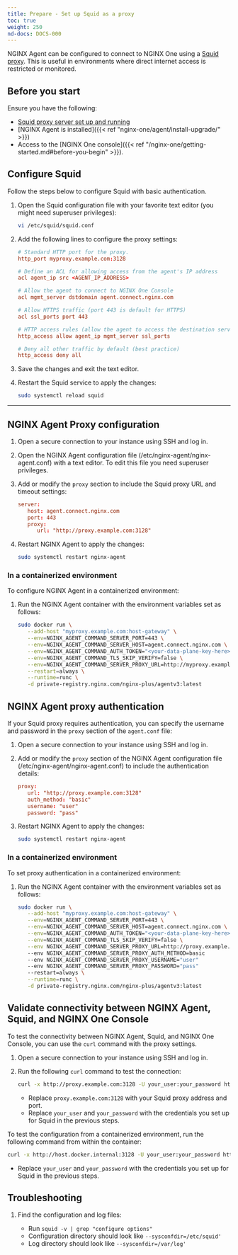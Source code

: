 ```yaml
---
title: Prepare - Set up Squid as a proxy
toc: true
weight: 250
nd-docs: DOCS-000
---
```


NGINX Agent can be configured to connect to NGINX One using a [Squid proxy](https://www.squid-cache.org/). This is useful in environments where direct internet access is restricted or monitored.

## Before you start

Ensure you have the following:

- [Squid proxy server set up and running](https://wiki.squid-cache.org/SquidFaq/InstallingSquid)
- [NGINX Agent is installed]({{< ref "nginx-one/agent/install-upgrade/" >}})
- Access to the [NGINX One console]({{< ref "/nginx-one/getting-started.md#before-you-begin" >}}).

## Configure Squid

Follow the steps below to configure Squid with basic authentication.

1. Open the Squid configuration file with your favorite text editor (you might need superuser privileges):

   ```sh
   vi /etc/squid/squid.conf
   ```

1. Add the following lines to configure the proxy settings:

   ```conf
   # Standard HTTP port for the proxy.
   http_port myproxy.example.com:3128

   # Define an ACL for allowing access from the agent's IP address
   acl agent_ip src <AGENT_IP_ADDRESS>

   # Allow the agent to connect to NGINX One Console
   acl mgmt_server dstdomain agent.connect.nginx.com

   # Allow HTTPS traffic (port 443 is default for HTTPS)
   acl ssl_ports port 443

   # HTTP access rules (allow the agent to access the destination server through the proxy)
   http_access allow agent_ip mgmt_server ssl_ports

   # Deny all other traffic by default (best practice)
   http_access deny all
   ```


1. Save the changes and exit the text editor.
1. Restart the Squid service to apply the changes:

   ```sh
   sudo systemctl reload squid
   ```

---

## NGINX Agent Proxy configuration

1. Open a secure connection to your instance using SSH and log in.
1. Open the NGINX Agent configuration file (/etc/nginx-agent/nginx-agent.conf) with a text editor. To edit this file you need superuser privileges.
1. Add or modify the `proxy` section to include the Squid proxy URL and timeout settings:

   ```conf
   server:
      host: agent.connect.nginx.com
      port: 443
      proxy:
         url: "http://proxy.example.com:3128"
   ```

1. Restart NGINX Agent to apply the changes:

    ```sh
    sudo systemctl restart nginx-agent
    ```

### In a containerized environment

To configure NGINX Agent in a containerized environment:

1. Run the NGINX Agent container with the environment variables set as follows:

   ```sh
   sudo docker run \
      --add-host "myproxy.example.com:host-gateway" \
      --env=NGINX_AGENT_COMMAND_SERVER_PORT=443 \
      --env=NGINX_AGENT_COMMAND_SERVER_HOST=agent.connect.nginx.com \
      --env=NGINX_AGENT_COMMAND_AUTH_TOKEN="<your-data-plane-key-here>" \
      --env=NGINX_AGENT_COMMAND_TLS_SKIP_VERIFY=false \
      --env=NGINX_AGENT_COMMAND_SERVER_PROXY_URL=http://myproxy.example.com:3128 \
      --restart=always \
      --runtime=runc \
      -d private-registry.nginx.com/nginx-plus/agentv3:latest
   ```


## NGINX Agent proxy authentication

If your Squid proxy requires authentication, you can specify the username and password in the `proxy` section of the `agent.conf` file:

1. Open a secure connection to your instance using SSH and log in.
1. Add or modify the `proxy` section of the NGINX Agent configuration file (/etc/nginx-agent/nginx-agent.conf) to include the authentication details:

   ```conf
   proxy:
      url: "http://proxy.example.com:3128"
      auth_method: "basic"
      username: "user"
      password: "pass"
   ```

1. Restart NGINX Agent to apply the changes:

    ```sh
    sudo systemctl restart nginx-agent
    ```

### In a containerized environment

To set proxy authentication in a containerized environment:

1. Run the NGINX Agent container with the environment variables set as follows:


   ```sh
   sudo docker run \
      --add-host "myproxy.example.com:host-gateway" \
      --env=NGINX_AGENT_COMMAND_SERVER_PORT=443 \
      --env=NGINX_AGENT_COMMAND_SERVER_HOST=agent.connect.nginx.com \
      --env=NGINX_AGENT_COMMAND_AUTH_TOKEN="<your-data-plane-key-here>" \
      --env=NGINX_AGENT_COMMAND_TLS_SKIP_VERIFY=false \
      --env NGINX_AGENT_COMMAND_SERVER_PROXY_URL=http://proxy.example.com:3128
      --env NGINX_AGENT_COMMAND_SERVER_PROXY_AUTH_METHOD=basic
      --env NGINX_AGENT_COMMAND_SERVER_PROXY_USERNAME="user"
      --env NGINX_AGENT_COMMAND_SERVER_PROXY_PASSWORD="pass"
      --restart=always \
      --runtime=runc \
      -d private-registry.nginx.com/nginx-plus/agentv3:latest
   ```

## Validate connectivity between NGINX Agent, Squid, and NGINX One Console

To test the connectivity between NGINX Agent, Squid, and NGINX One Console, you can use the `curl` command with the proxy settings.

1. Open a secure connection to your instance using SSH and log in.
1. Run the following `curl` command to test the connection:
   ```sh
   curl -x http://proxy.example.com:3128 -U your_user:your_password https://agent.connect.nginx.com/api/v1/agents
   ```

   - Replace `proxy.example.com:3128` with your Squid proxy address and port.
   - Replace `your_user` and `your_password` with the credentials you set up for Squid in the previous steps.

To test the configuration from a containerized environment, run the following command from within the container:

   ```sh
   curl -x http://host.docker.internal:3128 -U your_user:your_password https://agent.connect.nginx.com/api/v1/agents
   ```

   - Replace `your_user` and `your_password` with the credentials you set up for Squid in the previous steps.

## Troubleshooting

1. Find the configuration and log files:

   - Run `squid -v | grep "configure options"`
   - Configuration directory should look like `--sysconfdir=/etc/squid'`
   - Log directory should look like `--sysconfdir=/var/log'`


